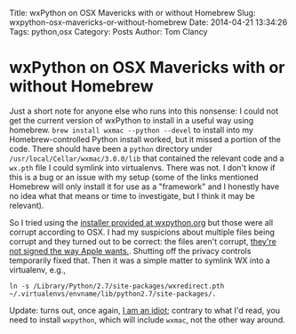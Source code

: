Title: wxPython on OSX Mavericks with or without Homebrew
Slug: wxpython-osx-mavericks-or-without-homebrew
Date: 2014-04-21 13:34:26
Tags: python,osx
Category: Posts
Author: Tom Clancy

# wxPython on OSX Mavericks with or without Homebrew

Just a short note for anyone else who runs into this nonsense: I could not get the current version of wxPython to install in a useful way using homebrew. `brew install wxmac --python --devel` to install into my Homebrew-controlled Python install worked, but it missed a portion of the code. There should have been a `python` directory under `/usr/local/Cellar/wxmac/3.0.0/lib` that contained the relevant code and a `wx.pth` file I could symlink into virtualenvs. There was not. I don't know if this is a bug or an issue with my setup (some of the links mentioned Homebrew will only install it for use as a "framework" and I honestly have no idea what that means or time to investigate, but I think it may be relevant).

So I tried using the [installer provided at wxpython.org](http://www.wxpython.org/download.php) but those were all corrupt according to OSX. I had my suspicions about multiple files being corrupt and they turned out to be correct: the files aren't corrupt, [they're not signed the way Apple wants.](http://stackoverflow.com/questions/21223717/install-wxpython-on-mac-os-mavericks). Shutting off the privacy controls temporarily fixed that. Then it was a simple matter to symlink WX into a virtualenv, e.g., 

`ln -s /Library/Python/2.7/site-packages/wxredirect.pth ~/.virtualenvs/envname/lib/python2.7/site-packages/.`

Update: turns out, once again, [I am an idiot](https://github.com/Homebrew/homebrew/issues/28583#issuecomment-40958167); contrary to what I'd read, you need to install `wxpython`, which will include `wxmac`, not the other way around.
